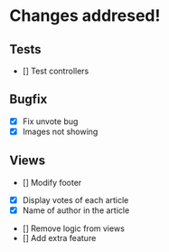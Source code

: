 # Changes addresed!

## Tests

- [] Test controllers

## Bugfix

- [x] Fix unvote bug
- [x] Images not showing

## Views

- [] Modify footer
- [x] Display votes of each article
- [x] Name of author in the article
- [] Remove logic from views
- [] Add extra feature
